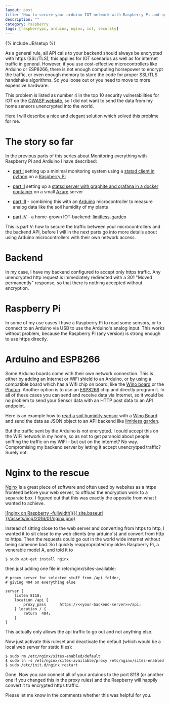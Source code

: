 ```yaml
---
layout: post
title: "How to secure your arduino IOT network with Raspberry Pi and nginx"
description: ""
category: raspberry 
tags: [raspberrypi, arduino, nginx, iot, security]
---
```

{% include JB/setup %}

As a general rule, all API calls to your backend should always be
encrypted with https (SSL/TLS), this applies for IOT scenarios as
well as for internet traffic in general. However, if you use
cost-effective microcontrollers like Arduino or ESP8266, there is
not enough computing horsepower to encrypt the traffic, or even
enough memory to store the code for proper SSL/TLS handshake
algorithms. So you loose out or you need to move to more expensive
hardware.

This problem is listed as number 4 in the top 10 security vulnerabilities
for IOT on the [OWASP
website](https://www.owasp.org/images/8/8e/Infographic-v1.jpg), so
I did not want to send the data from my home sensors unencrypted
into the world.

Here I will describe a nice and elegant solution which solved this
problme for me.

# The story so far

In the previous parts of this series about Monitoring everything
with Raspberry Pi and Ardiuino I have described:

- [part I](/raspberry/2015/07/18/Raspberry-Pi-Monitoring-With-Statsd/)
setting up a minimal monitoring system using a [statsd client in
python](https://pypi.python.org/pypi/statsd) on a [Raspberry
Pi](https://www.raspberrypi.org/)

- [part II](/linux/2015/08/08/statsd-docker/) setting up a [statsd
server with graphite and grafana in a docker
container](https://github.com/abarbanell/docker-grafana-graphite)
on a small [Azure](http://www.azure.com) server

- [part
III](http://blog.abarbanell.de/raspberry/2015/08/16/raspberry-arduino/) -
combining this with an [Arduino](http://www.arduino.cc) microcontroller
to measure analog data like the soil humidity of my plants

- [part IV](/raspberry/2015/12/30/monitoring-iot-backend) - a
home-grown IOT-backend:
[limitless-garden](https://github.com/abarbanell/limitless-garden)

This is part V: how to secure the traffic between your microcontrollers
and the backend API, before I will in the next parts go into more details
about using Arduino microcontrollers with their own network access.

# Backend

In my case, I have my backend configured to accept only https
traffic. Any unencrypted http request is immediately redirected
with a 301 "Moved permanently" response, so that there is nothing
accepted without encryption.

# Raspberry Pi

In some of my use cases I have a Raspberry Pi to read some sensors,
or to connect to an Arduino via USB to use the Arduino's analog
input. This works without problem, because the Raspberry Pi (any
version) is strong enough to use https directly.

# Arduino and ESP8266

Some Arduino boards come with their own network connection. This
is either by adding an Internet or WiFi shield to an Arduino, or by
using a compatible board which has a Wifi chip on board, like
the [Wino board](http://www.wino-board.com) or the
[Photon](https://store.particle.io/collections/photon). Another
option is to use an [ESP8266](https://en.wikipedia.org/wiki/ESP8266)
 chip and directly program it. In all
of these cases you can send and receive data via Internet, so it would
be no problem to send your Sensor data with an HTTP post data to
an API endpoint.

Here is an example how to [read a soil humidity
sensor](https://github.com/abarbanell/arduino-wino/tree/master/sketch_soil_wifi)
 with a [Wino Board](http://wino-board.com) and send the data as
 JSON object to an API backend like
[limitless garden](https://github.com/abarbanell/limitless-garden).

But the traffic sent by the Arduino is not encrypted. I could accept
this on the WiFi network in my home, so as not to get paranoid about
people sniffing the traffic on my WiFi - but out on the internet?
No way. Compromising my backend server by letting it accept unencrytped
traffic? Surely not.

# Nginx to the rescue

[Nginx](http://nginx.org/en/) is a great piece of software and often used by
websites as a https frontend before your web server, to offload the
encryption work to a separate box. I figured out that this was
exactly the opposite from what I wanted to achieve.

[![nginx on Raspberry -fullwidth]({{ site.baseurl }}/assets/img/2016/01/nginx.png)](https://github.com/abarbanell/limitless-garden)

Instead of sitting close to the web server and converting from https
to http, I wanted it to sit close to my web clients (my arduino's)
and convert from http to https. Then the requests could go out in
the world wide internet without being someone bad. So I quickly
reappropriated my oldes Raspberry Pi, a venerable model A, and told
it to

``` 
$ sudo apt-get install nginx 
```

then just adding one file in /etc/nginx/sites-available:

``` 
# proxy server for selected stuff from /api folder, 
# giving 404 on everything else

server {
	listen 8118; 
	location /api {
		proxy_pass      https://<<your-backend-server>>/api;
	} location / {
		return  404;
	}
} 
```

This actually only allows the api traffic to go out and not anything
else.

Now just activate this ruleset and deactivate the default (which
would be a local web server for static files):

```
$ sudo rm /etc/nginx/sites-enabled/default 
$ sudo ln -s /etc/nginx/sites-available/proxy /etc/nginx/sites-enabled 
$ sudo /etc/init.d/nginx restart 
```

Done. Now you can connect all of your arduinos to the port 8118
(or another one if you changed this in the proxy rules) and the
Raspberry will happily convert it to encrypted https traffic.

Please let me know in the comments whether this was helpful for
you.


